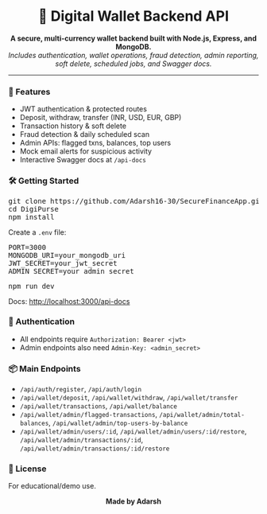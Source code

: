 <h1 align="center">💸 Digital Wallet Backend API</h1>

<p align="center">
  <b>A secure, multi-currency wallet backend built with Node.js, Express, and MongoDB.</b><br>
  <i>Includes authentication, wallet operations, fraud detection, admin reporting, soft delete, scheduled jobs, and Swagger docs.</i>
</p>

<hr>

<h3>🚀 Features</h3>
<ul>
  <li>JWT authentication & protected routes</li>
  <li>Deposit, withdraw, transfer (INR, USD, EUR, GBP)</li>
  <li>Transaction history & soft delete</li>
  <li>Fraud detection & daily scheduled scan</li>
  <li>Admin APIs: flagged txns, balances, top users</li>
  <li>Mock email alerts for suspicious activity</li>
  <li>Interactive Swagger docs at <code>/api-docs</code></li>
</ul>

<h3>🛠️ Getting Started</h3>

<pre>
git clone https://github.com/Adarsh16-30/SecureFinanceApp.git
cd DigiPurse
npm install
</pre>

<p>Create a <code>.env</code> file:</p>

<pre>
PORT=3000
MONGODB_URI=your_mongodb_uri
JWT_SECRET=your_jwt_secret
ADMIN_SECRET=your_admin_secret
</pre>

<pre>
npm run dev
</pre>

<p>Docs: <a href="http://localhost:3000/api-docs">http://localhost:3000/api-docs</a></p>

<h3>🔑 Authentication</h3>
<ul>
  <li>All endpoints require <code>Authorization: Bearer &lt;jwt&gt;</code></li>
  <li>Admin endpoints also need <code>Admin-Key: &lt;admin_secret&gt;</code></li>
</ul>

<h3>📦 Main Endpoints</h3>
<ul>
  <li><code>/api/auth/register</code>, <code>/api/auth/login</code></li>
  <li><code>/api/wallet/deposit</code>, <code>/api/wallet/withdraw</code>, <code>/api/wallet/transfer</code></li>
  <li><code>/api/wallet/transactions</code>, <code>/api/wallet/balance</code></li>
  <li><code>/api/wallet/admin/flagged-transactions</code>, <code>/api/wallet/admin/total-balances</code>, <code>/api/wallet/admin/top-users-by-balance</code></li>
  <li><code>/api/wallet/admin/users/:id</code>, <code>/api/wallet/admin/users/:id/restore</code>, <code>/api/wallet/admin/transactions/:id</code>, <code>/api/wallet/admin/transactions/:id/restore</code></li>
 </li>
</ul>

<h3>📝 License</h3>
<p>For educational/demo use.</p>

<p align="center"><b>Made by Adarsh</b></p> 
